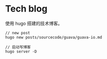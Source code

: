 
# Tech blog

使用 hugo 搭建的技术博客。

```shell
// new post
hugo new posts/sourcecode/guava/guava-io.md

// 启动写博客
hugo server -D
```
